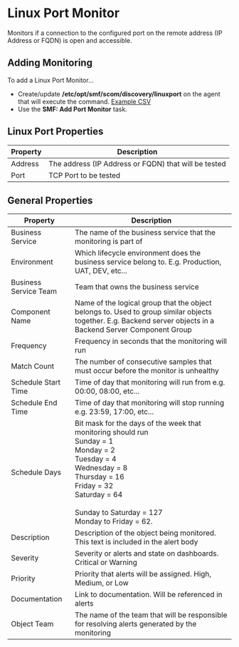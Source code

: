 ﻿# Linux Port Monitor
Monitors if a connection to the configured port on the remote address (IP Address or FQDN) is open and accessible.

## Adding Monitoring

To add a Linux Port Monitor...

* Create/update **/etc/opt/smf/scom/discovery/linuxport** on the agent that will execute the command. [Example CSV](https://github.com/KeithRochester/Standard-Monitoring-Framework/blob/main/Documentation/Example%20Files/linuxport.csv)
* Use the **SMF: Add Port Monitor** task.

## Linux Port Properties 

|Property|Description|
|-|-|
|Address|The address (IP Address or FQDN) that will be tested|
|Port|TCP Port to be tested|

## General Properties

|Property|Description|
|-|-|
|Business Service|The name of the business service that the monitoring is part of|
|Environment|Which lifecycle environment does the business service belong to. E.g. Production, UAT, DEV, etc...|
|Business Service Team|Team that owns the business service|
|Component Name|Name of the logical group that the object belongs to. Used to group similar objects together. E.g. Backend server objects in a Backend Server Component Group|
|Frequency|Frequency in seconds that the monitoring will run|
|Match Count|The number of consecutive samples that must occur before the monitor is unhealthy|
|Schedule Start Time|Time of day that monitoring will run from e.g. 00:00, 08:00, etc...|
|Schedule End Time|Time of day that monitoring will stop running e.g. 23:59, 17:00, etc...|
|Schedule Days|Bit mask for the days of the week that monitoring should run<br>Sunday = 1<br>  Monday = 2 <br>Tuesday = 4<br>Wednesday = 8<br>Thursday = 16<br>Friday = 32<br>Saturday = 64<br><br>Sunday to Saturday = 127<br>Monday to Friday = 62.|
|Description|Description of the object being monitored. This text is included in the alert body|
|Severity|Severity or alerts and state on dashboards. Critical or Warning|
|Priority|Priority that alerts will be assigned. High, Medium, or Low|
|Documentation|Link to documentation. Will be referenced in alerts|
|Object Team|The name of the team that will be responsible for resolving alerts generated by the monitoring|
